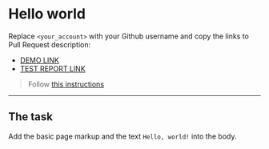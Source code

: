 # Hello world
Replace `<your_account>` with your Github username and copy the links to Pull Request description:
- [DEMO LINK](https://OlyaNikora.github.io/layout_hello-world/)
- [TEST REPORT LINK](https://OlyaNikora.github.io/layout_hello-world/report/html_report/)

> Follow [this instructions](https://mate-academy.github.io/layout_task-guideline/#how-to-solve-the-layout-tasks-on-github)
___

## The task
Add the basic page markup and the text `Hello, world!` into the body.
